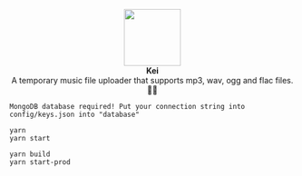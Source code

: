 <p align="center">
  <img width="100" height="100" src="https://disq.me/8r9k4.png">
  <br/>
  <b>Kei</b>
  <br/>
  A temporary music file uploader that supports mp3, wav, ogg and flac files. 🎵🎶
</p>

```
MongoDB database required! Put your connection string into config/keys.json into "database"

yarn
yarn start

yarn build
yarn start-prod
```